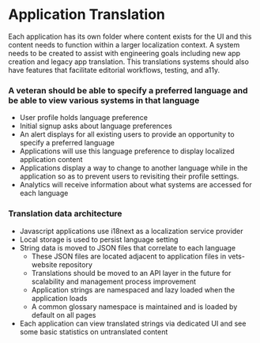 # Application Translation

Each application has its own folder where content exists for the UI and this content needs to function within a larger localization context. A system needs to be created to assist with engineering goals including new app creation and legacy app translation. This translations systems should also have features that facilitate editorial workflows, testing, and a11y.

### A veteran should be able to specify a preferred language and be able to view various systems in that language

* User profile holds language preference
* Initial signup asks about language preferences
* An alert displays for all existing users to provide an opportunity to specify a preferred language
* Applications will use this language preference to display localized application content
* Applications display a way to change to another language while in the application so as to prevent users to revisiting their profile settings.
* Analytics will receive information about what systems are accessed for each language

### Translation data architecture

* Javascript applications use i18next as a localization service provider
* Local storage is used to persist language setting
* String data is moved to JSON files that correlate to each language
  * These JSON files are located adjacent to application files in vets-website repository
  * Translations should be moved to an API layer in the future for scalability and management process improvement
  * Application strings are namespaced and lazy loaded when the application loads
  * A common glossary namespace is maintained and is loaded by default on all pages
* Each application can view translated strings via dedicated UI and see some basic statistics on untranslated content

